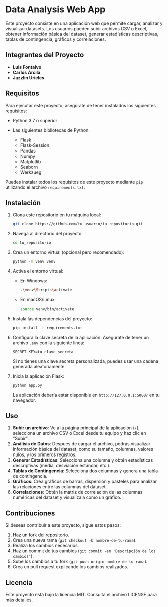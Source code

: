 # Data Analysis Web App

Este proyecto consiste en una aplicación web que permite cargar, analizar y visualizar datasets. Los usuarios pueden subir archivos CSV o Excel, obtener información básica del dataset, generar estadísticas descriptivas, tablas de contingencia, gráficos y correlaciones.

## Integrantes del Proyecto

- **Luis Fontalvo**
- **Carlos Arcila**
- **Jazzlin Urieles**

## Requisitos

Para ejecutar este proyecto, asegúrate de tener instalados los siguientes requisitos:

- Python 3.7 o superior
- Las siguientes bibliotecas de Python:

  - Flask
  - Flask-Session
  - Pandas
  - Numpy
  - Matplotlib
  - Seaborn
  - Werkzueg

Puedes instalar todos los requisitos de este proyecto mediante `pip` utilizando el archivo `requirements.txt`.

## Instalación

1. Clona este repositorio en tu máquina local:

    ```bash
    git clone https://github.com/tu_usuario/tu_repositorio.git
    ```

2. Navega al directorio del proyecto:

    ```bash
    cd tu_repositorio
    ```

3. Crea un entorno virtual (opcional pero recomendado):

    ```bash
    python -m venv venv
    ```

4. Activa el entorno virtual:

    - En Windows:

      ```bash
      .\venv\Scripts\activate
      ```

    - En macOS/Linux:

      ```bash
      source venv/bin/activate
      ```

5. Instala las dependencias del proyecto:

    ```bash
    pip install -r requirements.txt
    ```

6. Configura la clave secreta de la aplicación. Asegúrate de tener un archivo `.env` con la siguiente línea:

    ```
    SECRET_KEY=tu_clave_secreta
    ```

   Si no tienes una clave secreta personalizada, puedes usar una cadena generada aleatoriamente.

7. Inicia la aplicación Flask:

    ```bash
    python app.py
    ```

   La aplicación debería estar disponible en `http://127.0.0.1:5000/` en tu navegador.

## Uso

1. **Subir un archivo**: Ve a la página principal de la aplicación (`/`), selecciona un archivo CSV o Excel desde tu equipo y haz clic en "Subir".
2. **Análisis de Datos**: Después de cargar el archivo, podrás visualizar información básica del dataset, como su tamaño, columnas, valores nulos, y los primeros registros.
3. **Generar Estadísticas**: Selecciona una columna y obtén estadísticas descriptivas (media, desviación estándar, etc.).
4. **Tablas de Contingencia**: Selecciona dos columnas y genera una tabla de contingencia.
5. **Gráficos**: Crea gráficos de barras, dispersión y pasteles para analizar las relaciones entre las columnas del dataset.
6. **Correlaciones**: Obtén la matriz de correlación de las columnas numéricas del dataset y visualízala como un gráfico.

## Contribuciones

Si deseas contribuir a este proyecto, sigue estos pasos:

1. Haz un fork del repositorio.
2. Crea una nueva rama (`git checkout -b nombre-de-tu-rama`).
3. Realiza los cambios necesarios.
4. Haz un commit de tus cambios (`git commit -am 'Descripción de los cambios'`).
5. Sube los cambios a tu fork (`git push origin nombre-de-tu-rama`).
6. Crea un pull request explicando los cambios realizados.

## Licencia

Este proyecto está bajo la licencia MIT. Consulta el archivo LICENSE para más detalles.
